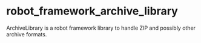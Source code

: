 # robot_framework_archive_library
ArchiveLibrary is a robot framework library to handle ZIP and possibly other archive formats.
